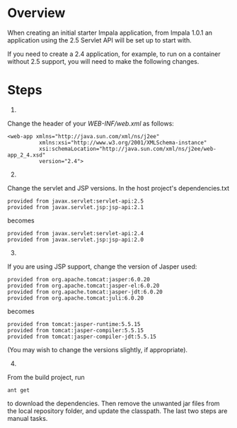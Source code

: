 # Overview #

When creating an initial starter Impala application, from Impala 1.0.1 an application using the 2.5 Servlet API will be set up to start with.

If you need to create a 2.4 application, for example, to run on a container without 2.5 support, you will need to make the following changes.

# Steps #

1)
Change the header of your _WEB-INF/web.xml_ as follows:

```
<web-app xmlns="http://java.sun.com/xml/ns/j2ee"
          xmlns:xsi="http://www.w3.org/2001/XMLSchema-instance"
          xsi:schemaLocation="http://java.sun.com/xml/ns/j2ee/web-app_2_4.xsd"
          version="2.4">
```

2)
Change the servlet and JSP versions. In the host project's dependencies.txt

```
provided from javax.servlet:servlet-api:2.5
provided from javax.servlet.jsp:jsp-api:2.1
```

becomes

```
provided from javax.servlet:servlet-api:2.4
provided from javax.servlet.jsp:jsp-api:2.0
```

3)
If you are using JSP support, change the version of Jasper used:

```
provided from org.apache.tomcat:jasper:6.0.20
provided from org.apache.tomcat:jasper-el:6.0.20
provided from org.apache.tomcat:jasper-jdt:6.0.20
provided from org.apache.tomcat:juli:6.0.20
```

becomes

```
provided from tomcat:jasper-runtime:5.5.15
provided from tomcat:jasper-compiler:5.5.15
provided from tomcat:jasper-compiler-jdt:5.5.15
```

(You may wish to change the versions slightly, if appropriate).

4)
From the build project, run

```
ant get
```

to download the dependencies. Then remove the unwanted jar files from the local repository folder, and update the classpath. The last two steps are manual tasks.